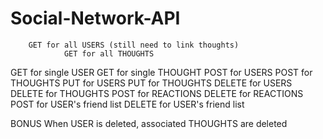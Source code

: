 # Social-Network-API

        GET for all USERS (still need to link thoughts)
                GET for all THOUGHTS
GET for single USER
GET for single THOUGHT
        POST for USERS
POST for THOUGHTS
PUT for USERS
PUT for THOUGHTS
DELETE for USERS
DELETE for THOUGHTS
POST for REACTIONS
DELETE for REACTIONS
POST for USER's friend list
DELETE for USER's friend list



BONUS
When USER is deleted, associated THOUGHTS are deleted